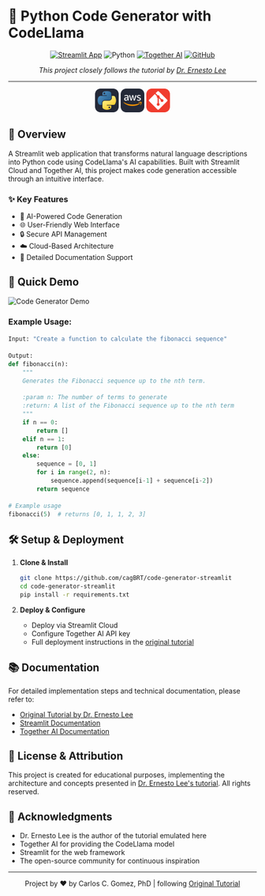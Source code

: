 # 🚀 Python Code Generator with CodeLlama

<div align="center">

[![Streamlit App](https://static.streamlit.io/badges/streamlit_badge_black_white.svg)](https://streamlit.io/cloud)
![Python](https://img.shields.io/badge/python-v3.6+-blue.svg)
[![Together AI](https://img.shields.io/badge/Together_AI-CodeLlama-orange)](https://www.together.ai/)
[![GitHub](https://img.shields.io/badge/GitHub-View_on_GitHub-blue?logo=GitHub)](https://github.com/cagBRT/code-generator-streamlit)

*This project closely follows the tutorial by [Dr. Ernesto Lee](https://drlee.io/building-a-python-code-generator-with-codellama-in-streamlit-cloud-4a78886918eb)*

---

<img src="https://raw.githubusercontent.com/tandpfun/skill-icons/main/icons/Python-Dark.svg" width="48" title="Python"> <img src="https://raw.githubusercontent.com/tandpfun/skill-icons/main/icons/AWS-Dark.svg" width="48" title="Cloud"> <img src="https://raw.githubusercontent.com/tandpfun/skill-icons/main/icons/Git.svg" width="48" title="Git">

</div>

## 📖 Overview

A Streamlit web application that transforms natural language descriptions into Python code using CodeLlama's AI capabilities. Built with Streamlit Cloud and Together AI, this project makes code generation accessible through an intuitive interface.

### ✨ Key Features

- 🤖 AI-Powered Code Generation
- 🌐 User-Friendly Web Interface
- 🔒 Secure API Management
- ☁️ Cloud-Based Architecture
- 📝 Detailed Documentation Support

## 🎯 Quick Demo

![Code Generator Demo](https://raw.githubusercontent.com/cagBRT/code-generator-streamlit/main/demo.gif)

### Example Usage:

```python
Input: "Create a function to calculate the fibonacci sequence"

Output: 
def fibonacci(n):
    """
    Generates the Fibonacci sequence up to the nth term.

    :param n: The number of terms to generate
    :return: A list of the Fibonacci sequence up to the nth term
    """
    if n == 0:
        return []
    elif n == 1:
        return [0]
    else:
        sequence = [0, 1]
        for i in range(2, n):
            sequence.append(sequence[i-1] + sequence[i-2])
        return sequence

# Example usage
fibonacci(5)  # returns [0, 1, 1, 2, 3]
```

## 🛠️ Setup & Deployment

1. **Clone & Install**
   ```bash
   git clone https://github.com/cagBRT/code-generator-streamlit
   cd code-generator-streamlit
   pip install -r requirements.txt
   ```

2. **Deploy & Configure**
   - Deploy via Streamlit Cloud
   - Configure Together AI API key
   - Full deployment instructions in the [original tutorial](https://drlee.io/building-a-python-code-generator-with-codellama-in-streamlit-cloud-4a78886918eb)

## 📚 Documentation

For detailed implementation steps and technical documentation, please refer to:
- [Original Tutorial by Dr. Ernesto Lee](https://drlee.io/building-a-python-code-generator-with-codellama-in-streamlit-cloud-4a78886918eb)
- [Streamlit Documentation](https://docs.streamlit.io/)
- [Together AI Documentation](https://docs.together.ai/)

## 📜 License & Attribution

This project is created for educational purposes, implementing the architecture and concepts presented in [Dr. Ernesto Lee's tutorial](https://drlee.io/building-a-python-code-generator-with-codellama-in-streamlit-cloud-4a78886918eb). All rights reserved.

## 🙏 Acknowledgments

- Dr. Ernesto Lee is the author of the tutorial emulated here
- Together AI for providing the CodeLlama model
- Streamlit for the web framework
- The open-source community for continuous inspiration

---

<div align="center">

Project by ❤️ by Carlos C. Gomez, PhD | following [Original Tutorial](https://drlee.io/building-a-python-code-generator-with-codellama-in-streamlit-cloud-4a78886918eb)

</div>
